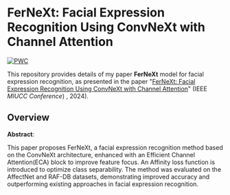 # FerNeXt: Facial Expression Recognition Using ConvNeXt with Channel Attention

[![PWC](https://img.shields.io/endpoint.svg?url=https://paperswithcode.com/badge/fernext-facial-expression-recognition-using/facial-expression-recognition-on-raf-db)](https://paperswithcode.com/sota/facial-expression-recognition-on-raf-db?p=fernext-facial-expression-recognition-using)

This repository provides details of my paper **FerNeXt** model for facial expression recognition, as presented in the paper "[FerNeXt: Facial Expression Recognition Using ConvNeXt with Channel Attention](https://ieeexplore.ieee.org/document/10278345)" (IEEE _MIUCC Conference_) , 2024).

## Overview
**Abstract**: 

This paper proposes FerNeXt, a facial expression recognition method based on the ConvNeXt architecture, enhanced with an 
Efficient Channel Attention(ECA) block to improve feature focus. An Affinity loss function is introduced to optimize class 
separability. The method was evaluated on the AffectNet and RAF-DB datasets, demonstrating improved accuracy and outperforming 
existing approaches in facial expression recognition.
  
